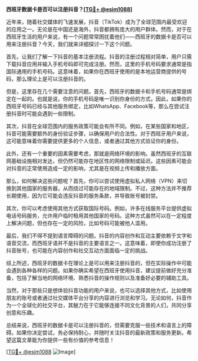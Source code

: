 **西班牙数据卡是否可以注册抖音？[[TG💪+ @esim1088](https://t.me/s/esim1088)]**

近年来，随着社交媒体的飞速发展，抖音（TikTok）成为了全球范围内最受欢迎的应用之一。无论是在中国还是海外，抖音都拥有庞大的用户群体。然而，对于在西班牙生活的用户来说，有一个问题常常困扰着他们——西班牙的数据卡是否可以用来注册抖音？今天，我们就来详细探讨一下这个问题。

首先，让我们了解一下抖音的基本注册流程。抖音的注册过程相对简单，用户只需下载抖音应用并输入手机号码即可完成注册。然而，这里的手机号码要求通常是指国际通用的手机号码。这意味着，如果你在西班牙使用的是本地运营商提供的号码，那么理论上是可以注册抖音的。

但是，这里存在几个需要注意的问题。首先，西班牙的数据卡和手机号码通常是绑定在一起的。也就是说，你的手机号码是唯一识别你身份的方式。因此，如果你的西班牙号码已经与其他服务绑定，比如WhatsApp、Facebook等，那么在尝试注册抖音时可能会遇到一些限制。

其次，抖音在全球范围内的服务政策可能会有所不同。例如，在某些国家和地区，抖音可能需要额外的身份验证步骤，以确保用户的合法性。对于西班牙用户来说，这可能意味着你需要提供更多的个人信息，或者通过其他方式验证你的身份。

此外，还有一个重要的因素需要考虑，那就是网络环境的影响。虽然西班牙的互联网基础设施相对发达，但仍然可能存在地区性的网络限制或延迟。这些因素可能会对抖音的正常使用造成一定的影响，尤其是在视频上传和播放方面。

那么，如何解决这些问题呢？首先，你可以尝试使用虚拟私人网络（VPN）来切换到其他国家的服务器，从而绕过可能存在的地域限制。不过，这种方法并不推荐长期使用，因为它可能会违反抖音的服务条款，并导致账号被封禁。

其次，你可以考虑使用其他方式获取国际号码。例如，许多在线服务平台提供虚拟电话号码服务，允许用户临时租用其他国家的号码。这种方式虽然可以在一定程度上解决问题，但也存在一定的风险，比如号码可能被他人滥用。

最后，我们不得不提到语言障碍的问题。抖音的内容创作和互动主要依赖于文字和语音交流，而西班牙语并不是抖音的主要语言之一。这意味着，即使你成功注册了抖音账号，也可能在内容创作和社交互动方面面临一定的挑战。

综上所述，西班牙的数据卡在理论上是可以用来注册抖音的，但在实际操作中可能会遇到各种各样的问题。如果你确实希望在西班牙使用抖音，建议提前做好充分准备，包括了解当地的网络环境、熟悉抖音的操作规则以及准备好必要的辅助工具。

当然，对于那些只是想体验抖音功能的用户来说，也可以选择其他方式，比如使用朋友的账号或者通过社交媒体平台分享的内容进行浏览和学习。无论如何，抖音作为一个全球化的社交平台，其魅力在于它能够连接不同文化背景的人们，共同分享创意和乐趣。

总结来说，西班牙的数据卡是可以注册抖音的，但需要克服一些技术和语言上的障碍。如果你决定尝试，务必保持耐心，并随时关注抖音的最新政策和服务更新。希望这篇文章能为你提供一些有价值的参考信息！

[[TG💪+ @esim1088](https://t.me/s/esim1088) ![Image](https://i.postimg.cc/4NQfJmqS/Snipaste-2025-05-13-00-14-12.png)]